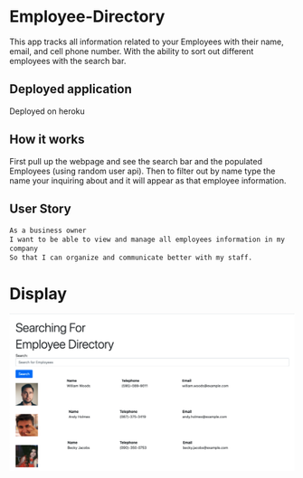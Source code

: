 # Employee-Directory
This app tracks all information related to your Employees with their name, email, and cell phone number. With the ability to sort out different employees with the search bar.
## Deployed application
Deployed on heroku
## How it works
First pull up the webpage and see the search bar and the populated Employees (using random user api). Then to filter out by name type the name your inquiring about and it will appear as that employee information.
## User Story
```
As a business owner
I want to be able to view and manage all employees information in my company
So that I can organize and communicate better with my staff.
```
# Display
![img](img/Employee_Dir_img.png)